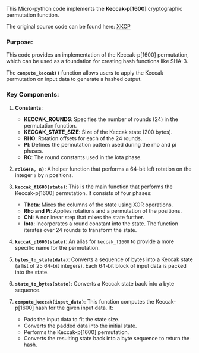 This Micro-python code implements the **Keccak-p[1600]** cryptographic permutation function.

The original source code can be found here: [XKCP](https://github.com/XKCP/XKCP)

### Purpose:
This code provides an implementation of the Keccak-p[1600] permutation, which can be used as a foundation for creating hash functions like SHA-3. 

The **`compute_keccak()`** function allows users to apply the Keccak permutation on input data to generate a hashed output.
### Key Components:

1. **Constants**:
   - **KECCAK_ROUNDS**: Specifies the number of rounds (24) in the permutation function.
   - **KECCAK_STATE_SIZE**: Size of the Keccak state (200 bytes).
   - **RHO**: Rotation offsets for each of the 24 rounds.
   - **PI**: Defines the permutation pattern used during the rho and pi phases.
   - **RC**: The round constants used in the iota phase.

2. **`rol64(a, n)`**: A helper function that performs a 64-bit left rotation on the integer `a` by `n` positions.

3. **`keccak_f1600(state)`**: This is the main function that performs the Keccak-p[1600] permutation. It consists of four phases:
   - **Theta**: Mixes the columns of the state using XOR operations.
   - **Rho and Pi**: Applies rotations and a permutation of the positions.
   - **Chi**: A nonlinear step that mixes the state further.
   - **Iota**: Incorporates a round constant into the state.
   The function iterates over 24 rounds to transform the state.

4. **`keccak_p1600(state)`**: An alias for `keccak_f1600` to provide a more specific name for the permutation.

5. **`bytes_to_state(data)`**: Converts a sequence of bytes into a Keccak state (a list of 25 64-bit integers). Each 64-bit block of input data is packed into the state.

6. **`state_to_bytes(state)`**: Converts a Keccak state back into a byte sequence.

7. **`compute_keccak(input_data)`**: This function computes the Keccak-p[1600] hash for the given input data. It:
   - Pads the input data to fit the state size.
   - Converts the padded data into the initial state.
   - Performs the Keccak-p[1600] permutation.
   - Converts the resulting state back into a byte sequence to return the hash.


